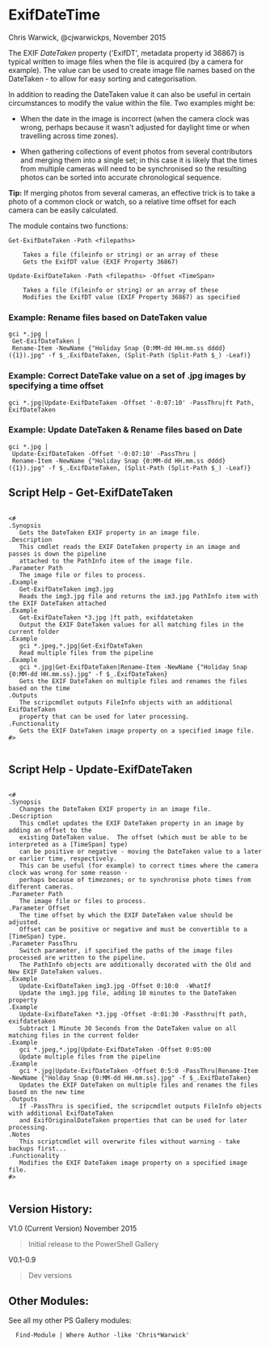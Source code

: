 # ExifDateTime
Chris Warwick, @cjwarwickps, November 2015

The EXIF *DateTaken* property ('ExifDT', metadata property id 36867) is typical written to image files when the 
file is acquired (by a camera for example).  The value can be used to create image file names based on the 
DateTaken - to allow for easy sorting and categorisation.

In addition to reading the DateTaken value it can also be useful in certain circumstances to modify the 
value within the file.  Two examples might be:

* When the date in the image is incorrect (when the camera clock was wrong, perhaps because it wasn't adjusted for daylight time or when travelling across time zones).

* When gathering collections of event photos from several contributors and merging them into a single set; in this case it is likely that the times from multiple cameras will need to be synchronised so the resulting photos can be sorted into accurate chronological sequence.


**Tip:** If merging photos from several cameras, an effective trick is to take a photo of a common clock or watch, so a relative time offset for each camera can be easily calculated.

The module contains two functions:

    Get-ExifDateTaken -Path <filepaths>

        Takes a file (fileinfo or string) or an array of these
        Gets the ExifDT value (EXIF Property 36867)

    Update-ExifDateTaken -Path <filepaths> -Offset <TimeSpan>

        Takes a file (fileinfo or string) or an array of these
        Modifies the ExifDT value (EXIF Property 36867) as specified


### Example: Rename files based on DateTaken value
````
gci *.jpg |
 Get-ExifDateTaken |
 Rename-Item -NewName {"Holiday Snap {0:MM-dd HH.mm.ss dddd} ({1}).jpg" -f $_.ExifDateTaken, (Split-Path (Split-Path $_) -Leaf)}
````
### Example: Correct DateTake value on a set of .jpg images by specifying a time offset
````
gci *.jpg|Update-ExifDateTaken -Offset '-0:07:10' -PassThru|ft Path, ExifDateTaken
````
### Example: Update DateTaken & Rename files based on Date
````
gci *.jpg |
 Update-ExifDateTaken -Offset '-0:07:10' -PassThru |
 Rename-Item -NewName {"Holiday Snap {0:MM-dd HH.mm.ss dddd} ({1}).jpg" -f $_.ExifDateTaken, (Split-Path (Split-Path $_) -Leaf)}
````


Script Help - Get-ExifDateTaken
-----------
````

<#
.Synopsis
   Gets the DateTaken EXIF property in an image file.
.Description
   This cmdlet reads the EXIF DateTaken property in an image and passes is down the pipeline
   attached to the PathInfo item of the image file.
.Parameter Path
   The image file or files to process.
.Example
   Get-ExifDateTaken img3.jpg
   Reads the img3.jpg file and returns the im3.jpg PathInfo item with the EXIF DateTaken attached
.Example
   Get-ExifDateTaken *3.jpg |ft path, exifdatetaken
   Output the EXIF DateTaken values for all matching files in the current folder
.Example
   gci *.jpeg,*.jpg|Get-ExifDateTaken 
   Read multiple files from the pipeline
.Example
   gci *.jpg|Get-ExifDateTaken|Rename-Item -NewName {"Holiday Snap {0:MM-dd HH.mm.ss}.jpg" -f $_.ExifDateTaken}
   Gets the EXIF DateTaken on multiple files and renames the files based on the time
.Outputs
   The scripcmdlet outputs FileInfo objects with an additional ExifDateTaken
   property that can be used for later processing.
.Functionality
   Gets the EXIF DateTaken image property on a specified image file.
#>


````


Script Help - Update-ExifDateTaken
-----------
````

<#
.Synopsis
   Changes the DateTaken EXIF property in an image file.
.Description
   This cmdlet updates the EXIF DateTaken property in an image by adding an offset to the 
   existing DateTaken value.  The offset (which must be able to be interpreted as a [TimeSpan] type)
   can be positive or negative - moving the DateTaken value to a later or earlier time, respectively.
   This can be useful (for example) to correct times where the camera clock was wrong for some reason - 
   perhaps because of timezones; or to synchronise photo times from different cameras.
.Parameter Path
   The image file or files to process.
.Parameter Offset
   The time offset by which the EXIF DateTaken value should be adjusted.
   Offset can be positive or negative and must be convertible to a [TimeSpan] type.
.Parameter PassThru
   Switch parameter, if specified the paths of the image files processed are written to the pipeline.
   The PathInfo objects are additionally decorated with the Old and New EXIF DateTaken values.
.Example
   Update-ExifDateTaken img3.jpg -Offset 0:10:0  -WhatIf
   Update the img3.jpg file, adding 10 minutes to the DateTaken property
.Example
   Update-ExifDateTaken *3.jpg -Offset -0:01:30 -Passthru|ft path, exifdatetaken
   Subtract 1 Minute 30 Seconds from the DateTaken value on all matching files in the current folder
.Example
   gci *.jpeg,*.jpg|Update-ExifDateTaken -Offset 0:05:00
   Update multiple files from the pipeline
.Example
   gci *.jpg|Update-ExifDateTaken -Offset 0:5:0 -PassThru|Rename-Item -NewName {"Holday Snap {0:MM-dd HH.mm.ss}.jpg" -f $_.ExifDateTaken}
   Updates the EXIF DateTaken on multiple files and renames the files based on the new time
.Outputs
   If -PassThru is specified, the scripcmdlet outputs FileInfo objects with additional ExifDateTaken
   and ExifOriginalDateTaken properties that can be used for later processing.
.Notes
   This scriptcmdlet will overwrite files without warning - take backups first...
.Functionality
   Modifies the EXIF DateTaken image property on a specified image file.
#>


````


Version History:
---------------

V1.0 (Current Version) November 2015
> Initial release to the PowerShell Gallery 

V0.1-0.9 
> Dev versions


Other Modules:
------------
See all my other PS Gallery modules: 

````
  Find-Module | Where Author -like 'Chris*Warwick'
````
